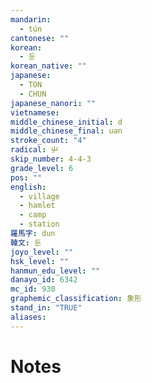 ```yaml
---
mandarin:
  - tún
cantonese: ""
korean:
  - 둔
korean_native: ""
japanese:
  - TON
  - CHUN
japanese_nanori: ""
vietnamese:
middle_chinese_initial: d
middle_chinese_final: uən
stroke_count: "4"
radical: 屮
skip_number: 4-4-3
grade_level: 6
pos: ""
english:
  - village
  - hamlet
  - camp
  - station
羅馬字: dun
韓文: 둔
joyo_level: ""
hsk_level: ""
hanmun_edu_level: ""
danayo_id: 6342
mc_id: 930
graphemic_classification: 象形
stand_in: "TRUE"
aliases:
---
```


# Notes
